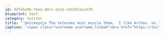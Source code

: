 ```yaml
---
id: 92fe5e96-7eea-4dcc-a13a-234191aca370
blueprint: text
category: twitter
title: "'@nickwynja The telecoms must muscle them.  I like Archos. no 3G but decent hardware, decent price."
caption: '<span class="username username_linked">@<a href="https://twitter.com/nickwynja" title="Nick Wynja">nickwynja</a></span> The telecoms must muscle them.  I like Archos. no 3G but decent hardware, decent price.'
---
```

